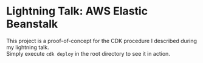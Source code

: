 # Lightning Talk: AWS Elastic Beanstalk

This project is a proof-of-concept for the CDK procedure I described during my lightning talk.  
Simply execute `cdk deploy` in the root directory to see it in action.